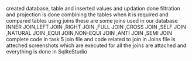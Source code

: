 created database, table and inserted values and updation done 
filtration and projection is done 
combining the tables when it is required and compared tables using  joins
these are some joins used in our database INNER JOIN,LEFT JOIN ,RIGHT JOIN	,FULL JOIN	,CROSS JOIN	,SELF JOIN	,NATURAL JOIN	,EQUI JOIN,NON-EQUI JOIN	,ANTI JOIN	,SEMI JOIN
complete code in task 5 join file and code related to join in Joins file is atteched 
screenshots which are executed  for all the joins are attached and everything is done in SqliteStudio
